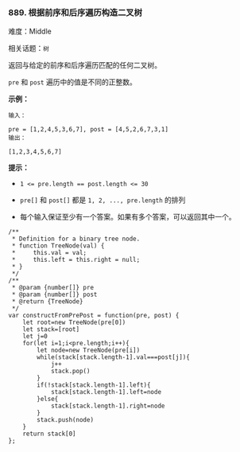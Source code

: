 ### 889. 根据前序和后序遍历构造二叉树

难度：Middle

相关话题：`树`

返回与给定的前序和后序遍历匹配的任何二叉树。



 `pre` 和 `post` 遍历中的值是不同的正整数。







**示例：** 



```
输入：

pre = [1,2,4,5,3,6,7], post = [4,5,2,6,7,3,1]
输出：

[1,2,3,4,5,6,7]
```






**提示：** 




* `1 <= pre.length == post.length <= 30`

* `pre[]` 和 `post[]` 都是 `1, 2, ..., pre.length` 的排列

* 每个输入保证至少有一个答案。如果有多个答案，可以返回其中一个。




```
/**
 * Definition for a binary tree node.
 * function TreeNode(val) {
 *     this.val = val;
 *     this.left = this.right = null;
 * }
 */
/**
 * @param {number[]} pre
 * @param {number[]} post
 * @return {TreeNode}
 */
var constructFromPrePost = function(pre, post) {
    let root=new TreeNode(pre[0])
    let stack=[root]
    let j=0
    for(let i=1;i<pre.length;i++){
        let node=new TreeNode(pre[i])
        while(stack[stack.length-1].val===post[j]){
            j++
            stack.pop()
        }
        if(!stack[stack.length-1].left){
            stack[stack.length-1].left=node
        }else{
            stack[stack.length-1].right=node
        }
        stack.push(node)
    }
    return stack[0]
};
```

